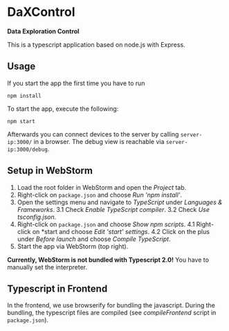 # DaXControl
**Data Exploration Control**

This is a typescript application based on node.js with Express.

## Usage

If you start the app the first time you have to run
```
npm install
```

To start the app, execute the following:
```
npm start
```

Afterwards you can connect devices to the server by calling `server-ip:3000/` in a browser.
The debug view is reachable via `server-ip:3000/debug`.

## Setup in WebStorm
1. Load the root folder in WebStorm and open the *Project* tab.
2. Right-click on `package.json` and choose *Run 'npm install'*.
3. Open the settings menu and navigate to *TypeScript* under *Languages & Frameworks*.
    3.1 Check *Enable TypeScript compiler*.
    3.2 Check *Use tsconfig.json*.
4. Right-click on `package.json` and choose *Show npm scripts*.
    4.1 Right-click on *start and choose *Edit 'start' settings*.
    4.2 Click on the plus under *Before launch* and choose *Compile TypeScript*.
5. Start the app via WebStorm (top right).

**Currently, WebStorm is not bundled with Typescript 2.0!** You have to manually set the interpreter.

## Typescript in Frontend
In the frontend, we use browserify for bundling the javascript.
During the bundling, the typescript files are compiled (see *compileFrontend* script in `package.json`).
